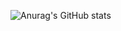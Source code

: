 ![Anurag's GitHub stats](https://github-readme-stats.vercel.app/api?username=aprz512&show_icons=true&theme=radical)
